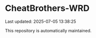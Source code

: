 # CheatBrothers-WRD

Last updated: 2025-07-05 13:38:25

This repository is automatically maintained.
